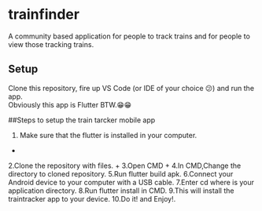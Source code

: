 # trainfinder

A community based application for people to track trains and for people to view those tracking trains. 

## Setup

Clone this repository, fire up VS Code (or IDE of your choice 😕) and run the app.  
Obviously this app is Flutter BTW.😁😁

##Steps to setup the train tarcker mobile app

1. Make sure that the flutter is installed in your computer.
+
2.Clone the repository with files.
+
3.Open CMD
+
4.In CMD,Change the directory to cloned repository.
5.Run flutter build apk.
6.Connect your Android device to your computer with a USB cable.
7.Enter cd <app dir> where <app dir> is your application directory.
8.Run flutter install in CMD.
9.This will install the traintracker app to your device.
10.Do it! and Enjoy!.
  


